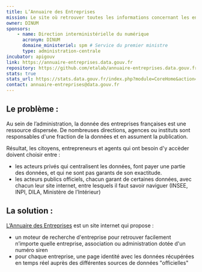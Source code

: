 ```yaml
---
title: L’Annuaire des Entreprises
mission: Le site où retrouver toutes les informations concernant les entreprises françaises
owner: DINUM
sponsors:
    - name: Direction interministérielle du numérique
      acronym: DINUM
      domaine_ministeriel: spm # Service du premier ministre
      type: administration-centrale
incubator: apigouv
link: https://annuaire-entreprises.data.gouv.fr
repository: https://github.com/etalab/annuaire-entreprises.data.gouv.fr
stats: true
stats_url: https://stats.data.gouv.fr/index.php?module=CoreHome&action=index&idSite=145&period=range&date=previous30&updated=1#?idSite=145&period=range&date=previous30&category=Dashboard_Dashboard&subcategory=1
contact: annuaire-entreprises@data.gouv.fr
---
```


## Le problème :

Au sein de l’administration, la donnée des entreprises françaises est une ressource dispersée. De nombreuses directions, agences ou instituts sont responsables d'une fraction de la données et en assument la publication.

Résultat, les citoyens, entrepreneurs et agents qui ont besoin d'y accèder doivent choisir entre :

-   les acteurs privés qui centralisent les données, font payer une partie des données, et qui ne sont pas garants de son exactitude.
-   les acteurs publics officiels, chacun garant de certaines données, avec chacun leur site internet, entre lesquels il faut savoir naviguer (INSEE, INPI, DILA, Ministère de l’Intérieur)

## La solution :

[L’Annuaire des Entreprises](https://annuaire-entreprises.data.gouv.fr) est un site internet qui propose :

-   un moteur de recherche d'entreprise pour retrouver facilement n’importe quelle entreprise, association ou administration dotée d'un numéro siren
-   pour chaque entreprise, une page identité avec les données récupérées en temps réel auprès des différentes sources de données "officielles"
